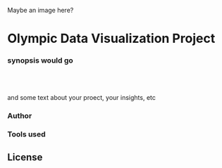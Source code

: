 Maybe an image here?

# Olympic Data Visualization Project

### synopsis would go <header>

and some text about your proect, your insights, etc

### Author

### Tools used

## License